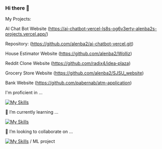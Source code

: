 ### Hi there 👋

My Projects:

AI Chat Bot Website (https://ai-chatbot-vercel-ls8s-og6v3erty-alenba2s-projects.vercel.app/) 

Repository: (https://github.com/alenba2/ai-chatbot-vercel.git)

House Estimator Website (https://github.com/alenba2/Wolliz)

Reddit Clone Website (https://github.com/radix4/idea-plaza)

Grocery Store Website (https://github.com/alenba2/SJSU_website)

Bank Website (https://github.com/pabernab/atm-application)

I'm proficient in ...

[![My Skills](https://skillicons.dev/icons?i=react,js,django,python,spring,java,html,css,nodejs,php)](https://skillicons.dev)

🌱 I’m currently learning ...

[![My Skills](https://skillicons.dev/icons?i=angular,ts,lua,neovim)](https://skillicons.dev)

👯 I’m looking to collaborate on ...

[![My Skills](https://skillicons.dev/icons?i=react,django,spring,nodejs)](https://skillicons.dev) / ML project

<!--
**alenba2/alenba2** is a ✨ _special_ ✨ repository because its `README.md` (this file) appears on your GitHub profile.

Here are some ideas to get you started:



- 🔭 I’m currently working on ...
- 🌱 I’m currently learning ...
- 👯 I’m looking to collaborate on ...
- 🤔 I’m looking for help with ...
- 💬 Ask me about ...
- 📫 How to reach me: ...
- 😄 Pronouns: ...
- ⚡ Fun fact: ...
-->
